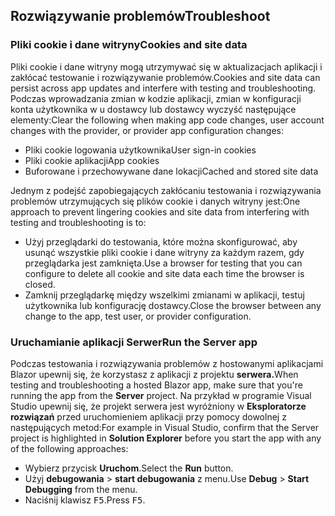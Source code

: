 ## <a name="troubleshoot"></a><span data-ttu-id="d9c43-101">Rozwiązywanie problemów</span><span class="sxs-lookup"><span data-stu-id="d9c43-101">Troubleshoot</span></span>

### <a name="cookies-and-site-data"></a><span data-ttu-id="d9c43-102">Pliki cookie i dane witryny</span><span class="sxs-lookup"><span data-stu-id="d9c43-102">Cookies and site data</span></span>

<span data-ttu-id="d9c43-103">Pliki cookie i dane witryny mogą utrzymywać się w aktualizacjach aplikacji i zakłócać testowanie i rozwiązywanie problemów.</span><span class="sxs-lookup"><span data-stu-id="d9c43-103">Cookies and site data can persist across app updates and interfere with testing and troubleshooting.</span></span> <span data-ttu-id="d9c43-104">Podczas wprowadzania zmian w kodzie aplikacji, zmian w konfiguracji konta użytkownika w u dostawcy lub dostawcy wyczyść następujące elementy:</span><span class="sxs-lookup"><span data-stu-id="d9c43-104">Clear the following when making app code changes, user account changes with the provider, or provider app configuration changes:</span></span>

* <span data-ttu-id="d9c43-105">Pliki cookie logowania użytkownika</span><span class="sxs-lookup"><span data-stu-id="d9c43-105">User sign-in cookies</span></span>
* <span data-ttu-id="d9c43-106">Pliki cookie aplikacji</span><span class="sxs-lookup"><span data-stu-id="d9c43-106">App cookies</span></span>
* <span data-ttu-id="d9c43-107">Buforowane i przechowywane dane lokacji</span><span class="sxs-lookup"><span data-stu-id="d9c43-107">Cached and stored site data</span></span>

<span data-ttu-id="d9c43-108">Jednym z podejść zapobiegających zakłócaniu testowania i rozwiązywania problemów utrzymujących się plików cookie i danych witryny jest:</span><span class="sxs-lookup"><span data-stu-id="d9c43-108">One approach to prevent lingering cookies and site data from interfering with testing and troubleshooting is to:</span></span>

* <span data-ttu-id="d9c43-109">Użyj przeglądarki do testowania, które można skonfigurować, aby usunąć wszystkie pliki cookie i dane witryny za każdym razem, gdy przeglądarka jest zamknięta.</span><span class="sxs-lookup"><span data-stu-id="d9c43-109">Use a browser for testing that you can configure to delete all cookie and site data each time the browser is closed.</span></span>
* <span data-ttu-id="d9c43-110">Zamknij przeglądarkę między wszelkimi zmianami w aplikacji, testuj użytkownika lub konfigurację dostawcy.</span><span class="sxs-lookup"><span data-stu-id="d9c43-110">Close the browser between any change to the app, test user, or provider configuration.</span></span>

### <a name="run-the-server-app"></a><span data-ttu-id="d9c43-111">Uruchamianie aplikacji Serwer</span><span class="sxs-lookup"><span data-stu-id="d9c43-111">Run the Server app</span></span>

<span data-ttu-id="d9c43-112">Podczas testowania i rozwiązywania problemów z hostowanymi aplikacjami Blazor upewnij się, że korzystasz z aplikacji z projektu **serwera.**</span><span class="sxs-lookup"><span data-stu-id="d9c43-112">When testing and troubleshooting a hosted Blazor app, make sure that you're running the app from the **Server** project.</span></span> <span data-ttu-id="d9c43-113">Na przykład w programie Visual Studio upewnij się, że projekt serwera jest wyróżniony w **Eksploratorze rozwiązań** przed uruchomieniem aplikacji przy pomocy dowolnej z następujących metod:</span><span class="sxs-lookup"><span data-stu-id="d9c43-113">For example in Visual Studio, confirm that the Server project is highlighted in **Solution Explorer** before you start the app with any of the following approaches:</span></span>

* <span data-ttu-id="d9c43-114">Wybierz przycisk **Uruchom**.</span><span class="sxs-lookup"><span data-stu-id="d9c43-114">Select the **Run** button.</span></span>
* <span data-ttu-id="d9c43-115">Użyj **debugowania** > **start debugowania** z menu.</span><span class="sxs-lookup"><span data-stu-id="d9c43-115">Use **Debug** > **Start Debugging** from the menu.</span></span>
* <span data-ttu-id="d9c43-116">Naciśnij klawisz <kbd>F5</kbd>.</span><span class="sxs-lookup"><span data-stu-id="d9c43-116">Press <kbd>F5</kbd>.</span></span>
